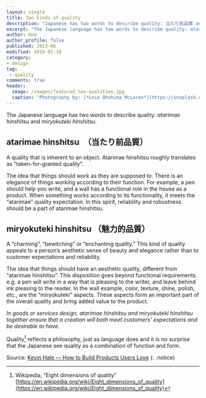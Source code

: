 ```yaml
---
layout: single
title: Two kinds of quality
description: "Japanese has two words to describe quality: 当たり前品質 and 魅力的品質."
excerpt: "The Japanese language has two words to describe quality: atarimae hinshitsu and miryokuteki hinshitsu. The inherent quality of an object and its charm."
author: Hoa
author_profile: false
published: 2013-06
modified: 2018-01-10
category:
- design
tag:
 - quality
comments: true
header:
  image: /images/featured_two-qualities.jpg
  caption: "Photography by: [*Leio Ohshima McLaren*](https://unsplash.com/@nevernotleio)"
---
```


The Japanese language has two words to describe quality: *atarimae hinshitsu* and *miryokuteki hinshitsu*.

## atarimae hinshitsu　（当たり前品質）

A quality that is inherent to an object. Atarimae hinshitsu roughly translates as ”taken-for-granted quality”.

The idea that things should work as they are supposed to. There is an elegance of things working according to their function. For example, a pen should help you write, and a wall has a functional role in the house as a product. When something works according to its functionality, it meets the “atarimae” quality expectation. In this spirit, reliability and robustness should be a part of atarimae hinshitsu.

## miryokuteki hinshitsu （魅力的品質）

A “charming”, “bewitching” or “enchanting quality.” This kind of quality appeals to a person’s aesthetic sense of beauty and elegance rather than to customer expectations and reliability.

The idea that things should have an aesthetic quality, different from “atarimae hinshitsu”. This disposition goes beyond functional requirements. e.g. a pen will write in a way that is pleasing to the writer, and leave behind ink pleasing to the reader. In the wall example, color, texture, shine, polish, etc., are the “miryokuteki” aspects. These aspects form an important part of the overall quality and bring added value to the product.

*In goods or services design, atarimae hinshitsu and miryokuteki hinshitsu together ensure that a creation will both meet customers’ expectations and be desirable to have.*

Quality[^1] reflects a philosophy, just as language does and it is no surprise that the Japanese see quality as a combination of function and form.


Source: [Kevin Hale — How to Build Products Users Love](https://startupclass.co/courses/how-to-start-a-startup/lectures/64036)
{: .notice}

[^1]: Wikipedia, “Eight dimensions of quality” [https://en.wikipedia.org/wiki/Eight_dimensions_of_quality](https://en.wikipedia.org/wiki/Eight_dimensions_of_quality)
